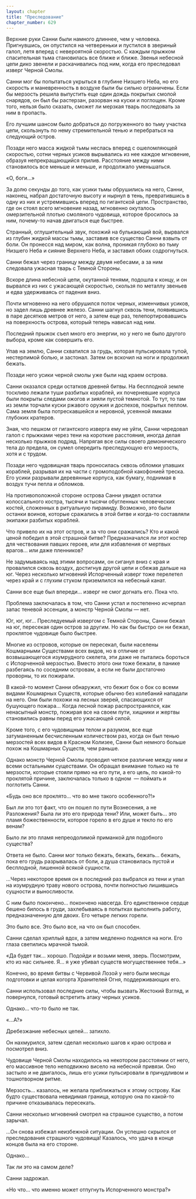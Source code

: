 ```yaml
---
layout: chapter
title: "Преследование"
chapter_number: 629
---
```


Верхние руки Санни были намного длиннее, чем у человека. Пригнувшись, он опустился на четвереньки и пустился в звериный галоп, летя вперед с невероятной скоростью. С каждым прыжком спасительная тьма становилась все ближе и ближе. Звенья небесной цепи дико звенели и раскачивались под ним, когда его преследовал изверг Черной Смолы.

Санни мог бы попытаться укрыться в глубине Низшего Неба, но его скорость и маневренность в воздухе были бы сильно ограничены. Если бы мерзость решила выпустить еще один дождь покрытых смолой снарядов, он был бы растерзан, разорван на куски и поглощен. Кроме того, нельзя было сказать, сможет ли мерзкая тварь последовать за ним в пропасть.

Его лучшим шансом было добраться до погруженного во тьму участка цепи, скользнуть по нему стремительной тенью и перебраться на следующий остров.

Позади него масса жидкой тьмы неслась вперед с ошеломляющей скоростью, сотни черных усиков вырывались из нее каждое мгновение, образуя непрекращающийся прилив. Расстояние между ними становилось все меньше и меньше, и продолжало уменьшаться.

«О, боги...»

За долю секунды до того, как усики тьмы обрушились на него, Санни, наконец, набрал достаточную высоту и нырнул в тень, превратившись в одну из них и устремившись вперед по гигантской цепи. Пространство, где он стоял всего мгновение назад, мгновенно окуталось омерзительной плотью смоляного чудовища, которое бросилось за ним, почему-то начав двигаться еще быстрее.

Странный, оглушительный звук, похожий на булькающий вой, вырвался из глубин жидкой массы тьмы, заставив все существо Санни взвыть от боли. Он пронесся над миром, как волна, проникая глубоко во тьму Низшего Неба и сияние Верхнего Неба, и заставил обоих содрогнуться.

Санни бежал через границу между двумя небесами, а за ним следовала ужасная тварь с Темной Стороны.

Вскоре длина небесной цепи, окутанной тенями, подошла к концу, и он вырвался из них с ужасающей скоростью, скользя по металлу звеньев и едва удерживаясь от падения вниз.

Почти мгновенно на него обрушился поток черных, изменчивых усиков, но задел лишь древнее железо. Санни шагнул сквозь тени, появившись в паре десятков метров от него, а затем еще раз, телепортировавшись на поверхность острова, который теперь нависал над ним.

Последний прыжок съел много его энергии, но у него не было другого выбора, кроме как совершить его.

Упав на землю, Санни схватился за грудь, которая пульсировала тупой, нестерпимой болью, и застонал. Затем он вскочил на ноги и продолжил бежать.

Позади него усики черной смолы уже были над краем острова.

Санни оказался среди остатков древней битвы. На бесплодной земле тоскливо лежали туши разбитых кораблей, их почерневшие корпуса были покрыты следами ожогов и зияли пустой темнотой. То тут, то там из земли торчали куски ржавого оружия и доспехов, покрытых пеплом. Сама земля была потрескавшейся и неровной, усеянной ямками глубоких кратеров.

Зная, что пешком от гигантского изверга ему не уйти, Санни чередовал галоп с прыжками через тени на короткие расстояния, иногда делая несколько прыжков подряд. Напрягая все силы своего демонического тела до предела, он сумел опередить преследующую его мерзость, хотя и с трудом.

Позади него чудовищная тварь проносилась сквозь обломки упавших кораблей, разрывая их на части с громоподобной какофонией треска. Его усики разрывали деревянные корпуса, как бумагу, поднимая в воздух тучи пепла и обломков.

На противоположной стороне острова Санни увидел остатки колоссального костра, тысячи и тысячи обугленных человеческих костей, сложенных в ритуальную пирамиду. Возможно, это были останки воинов, которые сражались в этой битве и когда-то составляли экипажи разбитых кораблей.

Что привело их на этот остров, и за что они сражались? Кто и какой ценой победил в этой страшной битве? Предназначался ли этот костер для чествования павших героев, или для избавления от мертвых врагов... или даже пленников?

Не задумываясь над этими вопросами, он сиганул вниз с края и провалился сквозь воздух, достигнув другой цепи и сбежав дальше на юг. Через несколько мгновений Испорченный изверг тоже перелетел через край и с глухим стуком приземлился на небесный канат.

Санни все еще был впереди... изверг не смог догнать его. Пока что.

Проблема заключалась в том, что Санни устал и постепенно исчерпал запас теневой эссенции, а монстр Черной Смолы — нет.

Юг, юг, юг... Преследуемый извергом с Темной Стороны, Санни бежал на юг, пересекая один остров за другим. Но как бы быстро он ни бежал, проклятое чудовище было быстрее.

Многие из островов, которые он пересекал, были населены Кошмарными Существами всех видов, но в отличие от возвышающегося изумрудного скелета, эти даже не пытались бороться с Испорченной мерзостью. Вместо этого они тоже бежали, в панике разбегаясь по соседним островам, а если не были достаточно проворны, то их пожирали.

В какой-то момент Санни обнаружил, что бежит бок о бок со всеми видами Кошмарных Существ, которые обычно без колебаний нападали на него. Они были похожи на лесных зверей, спасающихся от бушующего пожара... Когда лесной пожар распространялся, как ненасытный монстр, пожирая все на своем пути, хищники и жертвы становились равны перед его ужасающей силой.

Кроме того, с его чудовищным телом и разумом, все еще затуманенным бесчисленным количеством раз, когда он был тенью мерзостей всех видов в Красном Колизее, Санни был немного больше похож на Кошмарных Существ, чем раньше.

Однако монстр Черной Смолы проводил четкое различие между ним и всеми остальными существами. Он обращал внимание только на те мерзости, которые стояли прямо на его пути, а его цель, по какой-то проклятой причине, заключалась только в одном  — поймать и поглотить Санни.

«Будь оно все проклято... что во мне такого особенного?!»

Был ли это тот факт, что он пошел по пути Вознесения, а не Разложения? Была ли это его природа тени? Или, может быть... это пламя божественности, которое горело в его душе и текло по его венам?

Было ли это пламя непреодолимой приманкой для подобного существа?

Ответа не было. Санни мог только бежать, бежать, бежать... бежать, пока его грудь разрывалась от боли, а душа становилась пустой и бесплодной, лишенной всякой сущности.

...Через некоторое время он в последний раз выбрался из тени и упал на изумрудную траву нового острова, почти полностью лишившись сущности и выносливости.

С ним было покончено... покончено навсегда. Его единственное сердце бешено билось в груди, захлебываясь в попытках выполнить работу, предназначенную для двоих. Его четыре легких горели.

Это было все. Это было все, на что он был способен.

Санни сделал хриплый вдох, а затем медленно поднялся на ноги. Его глаза светились мрачной тьмой.

«Да будет так... хорошо. Подойди и возьми меня, зверь. Посмотрим, кто из нас сильнее. Я... я уже убивал существ могущественнее тебя...»

Конечно, во время битвы с Червивой Лозой у него были месяцы подготовки и целая когорта Хранителей Огня, поддерживающих его.

Санни использовал последние силы, чтобы вызвать Жестокий Взгляд, и повернулся, готовый встретить атаку черных усиков.

Однако... что-то было не так.

«...А?»

Дребезжание небесных цепей... затихло.

Он нахмурился, затем сделал несколько шагов к краю острова и посмотрел вниз.

Чудовище Черной Смолы находилось на некотором расстоянии от него, его массивное тело неподвижно висело на небесной привязи. Оно застыло и не двигалось, лишь его усики пульсировали в причудливом и тошнотворном ритме.

Мерзость... казалось, не желала приближаться к этому острову. Как будто существовала невидимая граница, которую она по какой-то причине отказывалась пересекать.

Санни несколько мгновений смотрел на страшное существо, а потом зарычал.

...Он снова избежал неизбежной ситуации. Он успешно скрылся от преследования страшного чудовища! Казалось, что удача в конце концов была на его стороне.

Однако...

Так ли это на самом деле?

Санни задрожал.

«Но что... что именно может отпугнуть Испорченного монстра?»